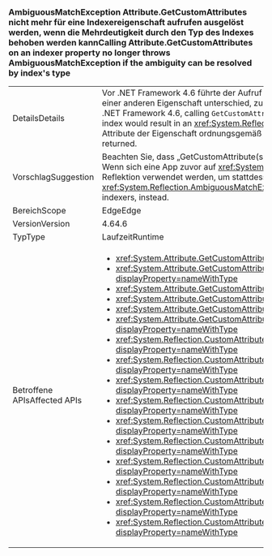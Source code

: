 ### <a name="calling-attributegetcustomattributes-on-an-indexer-property-no-longer-throws-ambiguousmatchexception-if-the-ambiguity-can-be-resolved-by-indexs-type"></a><span data-ttu-id="7c035-101">AmbiguousMatchException Attribute.GetCustomAttributes nicht mehr für eine Indexereigenschaft aufrufen ausgelöst werden, wenn die Mehrdeutigkeit durch den Typ des Indexes behoben werden kann</span><span class="sxs-lookup"><span data-stu-id="7c035-101">Calling Attribute.GetCustomAttributes on an indexer property no longer throws AmbiguousMatchException if the ambiguity can be resolved by index's type</span></span>

|   |   |
|---|---|
|<span data-ttu-id="7c035-102">Details</span><span class="sxs-lookup"><span data-stu-id="7c035-102">Details</span></span>|<span data-ttu-id="7c035-103">Vor .NET Framework 4.6 führte der Aufruf von <code>GetCustomAttribute(s)</code> für eine Indexereigenschaft, die sich nur durch den Indextyp von einer anderen Eigenschaft unterschied, zu einer <xref:System.Reflection.AmbiguousMatchException?displayProperty=name>.</span><span class="sxs-lookup"><span data-stu-id="7c035-103">Prior to the .NET Framework 4.6, calling <code>GetCustomAttribute(s)</code> on an indexer property which differed from another property only by the type of the index would result in an <xref:System.Reflection.AmbiguousMatchException?displayProperty=name>.</span></span> <span data-ttu-id="7c035-104">Ab .NET Framework 4.6 werden die Attribute der Eigenschaft ordnungsgemäß zurückgegeben.</span><span class="sxs-lookup"><span data-stu-id="7c035-104">Beginning in the .NET Framework 4.6, the property's attributes will be correctly returned.</span></span>|
|<span data-ttu-id="7c035-105">Vorschlag</span><span class="sxs-lookup"><span data-stu-id="7c035-105">Suggestion</span></span>|<span data-ttu-id="7c035-106">Beachten Sie, dass „GetCustomAttribute(s)“ jetzt häufiger funktioniert.</span><span class="sxs-lookup"><span data-stu-id="7c035-106">Be aware that GetCustomAttribute(s) will work more frequently now.</span></span> <span data-ttu-id="7c035-107">Wenn sich eine App zuvor auf <xref:System.Reflection.AmbiguousMatchException?displayProperty=name> verlassen hat, sollte jetzt die Reflektion verwendet werden, um stattdessen explizit nach mehreren Indexern zu suchen.</span><span class="sxs-lookup"><span data-stu-id="7c035-107">If an app was previously relying on the <xref:System.Reflection.AmbiguousMatchException?displayProperty=name>, reflection should now be used to explicitly look for multiple indexers, instead.</span></span>|
|<span data-ttu-id="7c035-108">Bereich</span><span class="sxs-lookup"><span data-stu-id="7c035-108">Scope</span></span>|<span data-ttu-id="7c035-109">Edge</span><span class="sxs-lookup"><span data-stu-id="7c035-109">Edge</span></span>|
|<span data-ttu-id="7c035-110">Version</span><span class="sxs-lookup"><span data-stu-id="7c035-110">Version</span></span>|<span data-ttu-id="7c035-111">4.6</span><span class="sxs-lookup"><span data-stu-id="7c035-111">4.6</span></span>|
|<span data-ttu-id="7c035-112">Typ</span><span class="sxs-lookup"><span data-stu-id="7c035-112">Type</span></span>|<span data-ttu-id="7c035-113">Laufzeit</span><span class="sxs-lookup"><span data-stu-id="7c035-113">Runtime</span></span>|
|<span data-ttu-id="7c035-114">Betroffene APIs</span><span class="sxs-lookup"><span data-stu-id="7c035-114">Affected APIs</span></span>|<ul><li><xref:System.Attribute.GetCustomAttribute(System.Reflection.MemberInfo,System.Type)?displayProperty=nameWithType></li><li><xref:System.Attribute.GetCustomAttribute(System.Reflection.MemberInfo,System.Type,System.Boolean)?displayProperty=nameWithType></li><li><xref:System.Attribute.GetCustomAttributes(System.Reflection.MemberInfo)?displayProperty=nameWithType></li><li><xref:System.Attribute.GetCustomAttributes(System.Reflection.MemberInfo,System.Boolean)?displayProperty=nameWithType></li><li><xref:System.Attribute.GetCustomAttributes(System.Reflection.MemberInfo,System.Type)?displayProperty=nameWithType></li><li><xref:System.Attribute.GetCustomAttributes(System.Reflection.MemberInfo,System.Type,System.Boolean)?displayProperty=nameWithType></li><li><xref:System.Reflection.CustomAttributeExtensions.GetCustomAttribute(System.Reflection.MemberInfo,System.Type)?displayProperty=nameWithType></li><li><xref:System.Reflection.CustomAttributeExtensions.GetCustomAttribute(System.Reflection.MemberInfo,System.Type,System.Boolean)?displayProperty=nameWithType></li><li><xref:System.Reflection.CustomAttributeExtensions.GetCustomAttribute%60%601(System.Reflection.MemberInfo)?displayProperty=nameWithType></li><li><xref:System.Reflection.CustomAttributeExtensions.GetCustomAttribute%60%601(System.Reflection.MemberInfo,System.Boolean)?displayProperty=nameWithType></li><li><xref:System.Reflection.CustomAttributeExtensions.GetCustomAttributes(System.Reflection.MemberInfo)?displayProperty=nameWithType></li><li><xref:System.Reflection.CustomAttributeExtensions.GetCustomAttributes(System.Reflection.MemberInfo,System.Boolean)?displayProperty=nameWithType></li><li><xref:System.Reflection.CustomAttributeExtensions.GetCustomAttributes(System.Reflection.MemberInfo,System.Type)?displayProperty=nameWithType></li><li><xref:System.Reflection.CustomAttributeExtensions.GetCustomAttributes(System.Reflection.MemberInfo,System.Type,System.Boolean)?displayProperty=nameWithType></li><li><xref:System.Reflection.CustomAttributeExtensions.GetCustomAttributes%60%601(System.Reflection.MemberInfo)?displayProperty=nameWithType></li><li><xref:System.Reflection.CustomAttributeExtensions.GetCustomAttributes%60%601(System.Reflection.MemberInfo,System.Boolean)?displayProperty=nameWithType></li></ul>|

